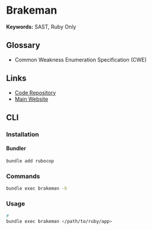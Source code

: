 # Brakeman

**Keywords:** SAST, Ruby Only

## Glossary

- Common Weakness Enumeration Specification (CWE)

## Links

- [Code Repository](https://github.com/presidentbeef/brakeman)
- [Main Website](https://brakemanscanner.org/)

## CLI

### Installation

#### Bundler

```sh
bundle add rubocop
```

### Commands

```sh
bundle exec brakeman -h
```

### Usage

```sh
#
bundle exec brakeman </path/to/ruby/app>
```

